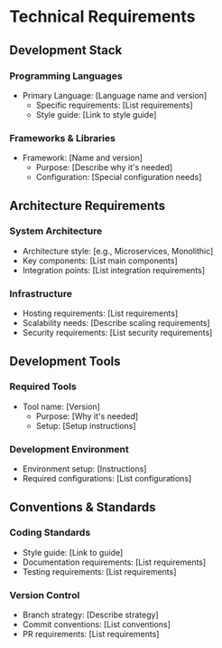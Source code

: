 <!-- 
PURPOSE: This document specifies all technical aspects of the project including
programming languages, frameworks, tools, and development standards. It serves as
the technical foundation document that ensures consistency in development approaches
and technical decision-making across the project.
-->

# Technical Requirements

## Development Stack
### Programming Languages
- Primary Language: [Language name and version]
  - Specific requirements: [List requirements]
  - Style guide: [Link to style guide]

### Frameworks & Libraries
- Framework: [Name and version]
  - Purpose: [Describe why it's needed]
  - Configuration: [Special configuration needs]

## Architecture Requirements
### System Architecture
- Architecture style: [e.g., Microservices, Monolithic]
- Key components: [List main components]
- Integration points: [List integration requirements]

### Infrastructure
- Hosting requirements: [List requirements]
- Scalability needs: [Describe scaling requirements]
- Security requirements: [List security requirements]

## Development Tools
### Required Tools
- Tool name: [Version]
  - Purpose: [Why it's needed]
  - Setup: [Setup instructions]

### Development Environment
- Environment setup: [Instructions]
- Required configurations: [List configurations]

## Conventions & Standards
### Coding Standards
- Style guide: [Link to guide]
- Documentation requirements: [List requirements]
- Testing requirements: [List requirements]

### Version Control
- Branch strategy: [Describe strategy]
- Commit conventions: [List conventions]
- PR requirements: [List requirements]